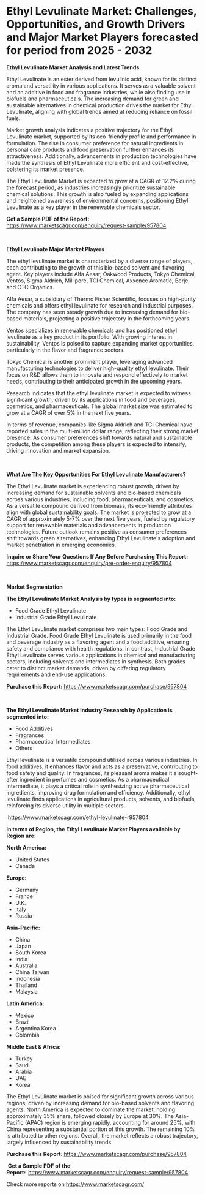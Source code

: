 <p><h1>Ethyl Levulinate Market: Challenges, Opportunities, and Growth Drivers and Major Market Players forecasted for period from 2025 - 2032</h1></p><p><strong>Ethyl Levulinate Market Analysis and Latest Trends</strong></p>
<p><p>Ethyl Levulinate is an ester derived from levulinic acid, known for its distinct aroma and versatility in various applications. It serves as a valuable solvent and an additive in food and fragrance industries, while also finding use in biofuels and pharmaceuticals. The increasing demand for green and sustainable alternatives in chemical production drives the market for Ethyl Levulinate, aligning with global trends aimed at reducing reliance on fossil fuels.</p><p>Market growth analysis indicates a positive trajectory for the Ethyl Levulinate market, supported by its eco-friendly profile and performance in formulation. The rise in consumer preference for natural ingredients in personal care products and food preservation further enhances its attractiveness. Additionally, advancements in production technologies have made the synthesis of Ethyl Levulinate more efficient and cost-effective, bolstering its market presence. </p><p>The Ethyl Levulinate Market is expected to grow at a CAGR of 12.2% during the forecast period, as industries increasingly prioritize sustainable chemical solutions. This growth is also fueled by expanding applications and heightened awareness of environmental concerns, positioning Ethyl Levulinate as a key player in the renewable chemicals sector.</p></p>
<p><strong>Get a Sample PDF of the Report:&nbsp;</strong> <a href="https://www.marketscagr.com/enquiry/request-sample/957804?utm_campaign=1909&utm_medium=2&utm_source=Github&utm_content=ia&utm_term=30012025&utm_id=ethyl-levulinate">https://www.marketscagr.com/enquiry/request-sample/957804</a></p>
<p>&nbsp;</p>
<p><strong>Ethyl Levulinate Major Market Players</strong></p>
<p><p>The ethyl levulinate market is characterized by a diverse range of players, each contributing to the growth of this bio-based solvent and flavoring agent. Key players include Alfa Aesar, Oakwood Products, Tokyo Chemical, Ventos, Sigma Aldrich, Millipore, TCI Chemical, Axxence Aromatic, Berje, and CTC Organics. </p><p>Alfa Aesar, a subsidiary of Thermo Fisher Scientific, focuses on high-purity chemicals and offers ethyl levulinate for research and industrial purposes. The company has seen steady growth due to increasing demand for bio-based materials, projecting a positive trajectory in the forthcoming years.</p><p>Ventos specializes in renewable chemicals and has positioned ethyl levulinate as a key product in its portfolio. With growing interest in sustainability, Ventos is poised to capture expanding market opportunities, particularly in the flavor and fragrance sectors.</p><p>Tokyo Chemical is another prominent player, leveraging advanced manufacturing technologies to deliver high-quality ethyl levulinate. Their focus on R&D allows them to innovate and respond effectively to market needs, contributing to their anticipated growth in the upcoming years.</p><p>Research indicates that the ethyl levulinate market is expected to witness significant growth, driven by its applications in food and beverages, cosmetics, and pharmaceuticals. The global market size was estimated to grow at a CAGR of over 5% in the next five years.</p><p>In terms of revenue, companies like Sigma Aldrich and TCI Chemical have reported sales in the multi-million dollar range, reflecting their strong market presence. As consumer preferences shift towards natural and sustainable products, the competition among these players is expected to intensify, driving innovation and market expansion.</p></p>
<p>&nbsp;</p>
<p><strong>What Are The Key Opportunities For Ethyl Levulinate Manufacturers?</strong></p>
<p><p>The Ethyl Levulinate market is experiencing robust growth, driven by increasing demand for sustainable solvents and bio-based chemicals across various industries, including food, pharmaceuticals, and cosmetics. As a versatile compound derived from biomass, its eco-friendly attributes align with global sustainability goals. The market is projected to grow at a CAGR of approximately 5-7% over the next five years, fueled by regulatory support for renewable materials and advancements in production technologies. Future outlook remains positive as consumer preferences shift towards green alternatives, enhancing Ethyl Levulinate's adoption and market penetration in emerging economies.</p></p>
<p><strong>Inquire or Share Your Questions If Any Before Purchasing This Report:</strong> <a href="https://www.marketscagr.com/enquiry/pre-order-enquiry/957804?utm_campaign=1909&utm_medium=2&utm_source=Github&utm_content=ia&utm_term=30012025&utm_id=ethyl-levulinate">https://www.marketscagr.com/enquiry/pre-order-enquiry/957804</a></p>
<p>&nbsp;</p>
<p><strong>Market Segmentation</strong></p>
<p><strong>The Ethyl Levulinate Market Analysis by types is segmented into:</strong></p>
<p><ul><li>Food Grade Ethyl Levulinate</li><li>Industrial Grade Ethyl Levulinate</li></ul></p>
<p><p>The Ethyl Levulinate market comprises two main types: Food Grade and Industrial Grade. Food Grade Ethyl Levulinate is used primarily in the food and beverage industry as a flavoring agent and a food additive, ensuring safety and compliance with health regulations. In contrast, Industrial Grade Ethyl Levulinate serves various applications in chemical and manufacturing sectors, including solvents and intermediates in synthesis. Both grades cater to distinct market demands, driven by differing regulatory requirements and end-use applications.</p></p>
<p><strong>Purchase this Report:&nbsp;</strong><a href="https://www.marketscagr.com/purchase/957804?utm_campaign=1909&utm_medium=2&utm_source=Github&utm_content=ia&utm_term=30012025&utm_id=ethyl-levulinate">https://www.marketscagr.com/purchase/957804</a></p>
<p>&nbsp;</p>
<p><strong>The Ethyl Levulinate Market Industry Research by Application is segmented into:</strong></p>
<p><ul><li>Food Additives</li><li>Fragrances</li><li>Pharmaceutical Intermediates</li><li>Others</li></ul></p>
<p><p>Ethyl levulinate is a versatile compound utilized across various industries. In food additives, it enhances flavor and acts as a preservative, contributing to food safety and quality. In fragrances, its pleasant aroma makes it a sought-after ingredient in perfumes and cosmetics. As a pharmaceutical intermediate, it plays a critical role in synthesizing active pharmaceutical ingredients, improving drug formulation and efficiency. Additionally, ethyl levulinate finds applications in agricultural products, solvents, and biofuels, reinforcing its diverse utility in multiple sectors.</p></p>
<p><a href="https://www.marketscagr.com/ethyl-levulinate-r957804?utm_campaign=1909&utm_medium=2&utm_source=Github&utm_content=ia&utm_term=30012025&utm_id=ethyl-levulinate">&nbsp;https://www.marketscagr.com/ethyl-levulinate-r957804</a></p>
<p><strong>In terms of Region, the Ethyl Levulinate Market Players available by Region are:</strong></p>
<p>
    <p> <strong> North America: </strong>
        <ul>
            <li>United States</li>
            <li>Canada</li>
        </ul>
        </p> 
    <p> <strong> Europe: </strong>
        <ul>
            <li>Germany</li>
            <li>France</li>
            <li>U.K.</li>
            <li>Italy</li>
            <li>Russia</li>
        </ul>
        </p> 
    <p> <strong> Asia-Pacific: </strong>
        <ul>
            <li>China</li>
            <li>Japan</li>
            <li>South Korea</li>
            <li>India</li>
            <li>Australia</li>
            <li>China Taiwan</li>
            <li>Indonesia</li>
            <li>Thailand</li>
            <li>Malaysia</li>
        </ul>
        </p> 
    <p> <strong> Latin America: </strong>
        <ul>
            <li>Mexico</li>
            <li>Brazil</li>
            <li>Argentina Korea</li>
            <li>Colombia</li>
        </ul>
        </p> 
    <p> <strong> Middle East & Africa: </strong>
        <ul>
            <li>Turkey</li>
            <li>Saudi</li>
            <li>Arabia</li>
            <li>UAE</li>
            <li>Korea</li>
        </ul>
    </p>
    </p>
<p><p>The Ethyl Levulinate market is poised for significant growth across various regions, driven by increasing demand for bio-based solvents and flavoring agents. North America is expected to dominate the market, holding approximately 35% share, followed closely by Europe at 30%. The Asia-Pacific (APAC) region is emerging rapidly, accounting for around 25%, with China representing a substantial portion of this growth. The remaining 10% is attributed to other regions. Overall, the market reflects a robust trajectory, largely influenced by sustainability trends.</p></p>
<p><strong>Purchase this Report: </strong><a href="https://www.marketscagr.com/purchase/957804?utm_campaign=1909&utm_medium=2&utm_source=Github&utm_content=ia&utm_term=30012025&utm_id=ethyl-levulinate">https://www.marketscagr.com/purchase/957804</a></p>
<p>&nbsp;<strong>Get a Sample PDF of the Report:&nbsp;&nbsp;</strong><a href="https://www.marketscagr.com/enquiry/request-sample/957804?utm_campaign=1909&utm_medium=2&utm_source=Github&utm_content=ia&utm_term=30012025&utm_id=ethyl-levulinate">https://www.marketscagr.com/enquiry/request-sample/957804</a></p>
<p><strong></strong></p>
<p>Check more reports on <a href="https://www.marketscagr.com/?utm_campaign=1909&utm_medium=2&utm_source=Github&utm_content=ia&utm_term=30012025&utm_id=ethyl-levulinate">https://www.marketscagr.com/</a></p>